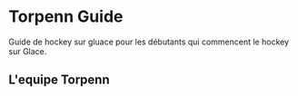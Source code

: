# Torpenn Guide
Guide de hockey sur gluace pour les débutants qui commencent le hockey sur Glace. 

## L'equipe Torpenn